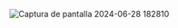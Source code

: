 ![Captura de pantalla 2024-06-28 182810](https://github.com/IsaacNu/PowerBI_Dashboards/assets/88912398/8cc6fd05-db68-4134-b983-08dc6f47a571)
